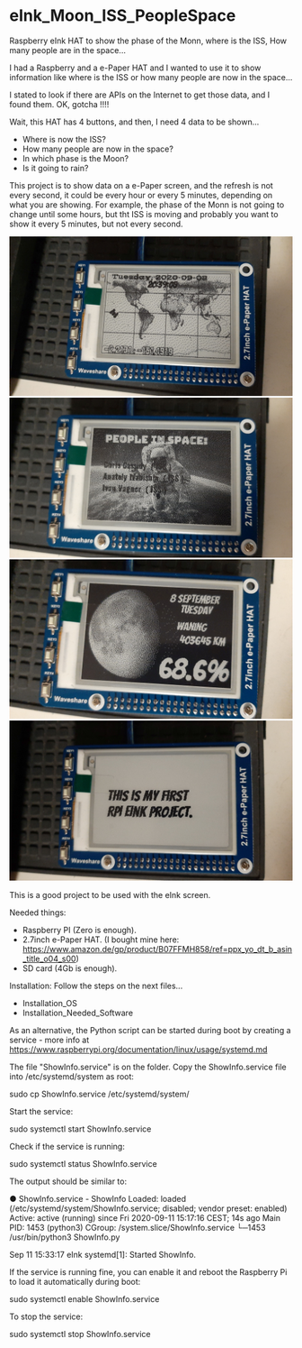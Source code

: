 # eInk_Moon_ISS_PeopleSpace
Raspberry eInk HAT to show the phase of the Monn, where is the ISS, How many people are in the space...


I had a Raspberry and a e-Paper HAT and I wanted to use it to show information like where is the ISS or how many people are now in the space...

I stated to look if there are APIs on the Internet to get those data, and I found them.
OK, gotcha !!!!

Wait, this HAT has 4 buttons, and then, I need 4 data to be shown...

- Where is now the ISS?
- How many people are now in the space?
- In which phase is the Moon?
- Is it going to rain?

This project is to show data on a e-Paper screen, and the refresh is not every second, it could be every hour or every 5 minutes, depending on what you are showing.
For example, the phase of the Monn is not going to change until some hours, but tht ISS is moving and probably you want to show it every 5 minutes, but not every second.

![Alt text](ISS.jpg?raw=true "Where is the ISS")
![Alt text](People_Space.jpg?raw=true "Who is on the Space?")
![Alt text](Moon_phase.jpg?raw=true "Moon Phase")
![Alt text](Message.jpg?raw=true "Message")

This is a good project to be used with the eInk screen.


Needed things:
- Raspberry PI (Zero is enough).
- 2.7inch e-Paper HAT. (I bought mine here: https://www.amazon.de/gp/product/B07FFMH858/ref=ppx_yo_dt_b_asin_title_o04_s00)
- SD card (4Gb is enough).


Installation:
Follow the steps on the next files...
- Installation_OS
- Installation_Needed_Software

As an alternative, the Python script can be started during boot by creating a service - more info at https://www.raspberrypi.org/documentation/linux/usage/systemd.md

The file "ShowInfo.service" is on the folder.
Copy the ShowInfo.service file into /etc/systemd/system as root:

sudo cp ShowInfo.service /etc/systemd/system/

Start the service:

sudo systemctl start ShowInfo.service

Check if the service is running:

sudo systemctl status ShowInfo.service

The output should be similar to:

● ShowInfo.service - ShowInfo
   Loaded: loaded (/etc/systemd/system/ShowInfo.service; disabled; vendor preset: enabled)
   Active: active (running) since Fri 2020-09-11 15:17:16 CEST; 14s ago
 Main PID: 1453 (python3)
 CGroup: /system.slice/ShowInfo.service
 └─1453 /usr/bin/python3 ShowInfo.py

Sep 11 15:33:17 eInk systemd[1]: Started ShowInfo.


If the service is running fine, you can enable it and reboot the Raspberry Pi to load it automatically during boot:

sudo systemctl enable ShowInfo.service

To stop the service:

sudo systemctl stop ShowInfo.service

